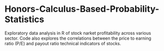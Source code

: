 # Honors-Calculus-Based-Probability-Statistics
Exploratory data analysis in R of stock narket profitability across various sector. Code also explores the correlations between the price to earning ratio (P/E) 
and payout ratio technical indicators of stocks. 

